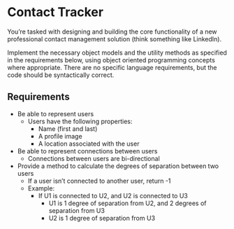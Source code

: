 # Contact Tracker

You’re tasked with designing and building the core functionality of a new professional contact management solution (think something like LinkedIn).

Implement the necessary object models and the utility methods as specified in the requirements below, using object oriented programming concepts where appropriate. There are no specific language requirements, but the code should be syntactically correct.

## Requirements
* Be able to represent users
  * Users have the following properties:
    * Name (first and last)
    * A profile image
    * A location associated with the user
* Be able to represent connections between users
  * Connections between users are bi-directional
* Provide a method to calculate the degrees of separation between two users
  * If a user isn’t connected to another user, return -1
  * Example:
    * If U1 is connected to U2, and U2 is connected to U3
      * U1 is 1 degree of separation from U2, and 2 degrees of separation from U3
      * U2 is 1 degree of separation from U3
